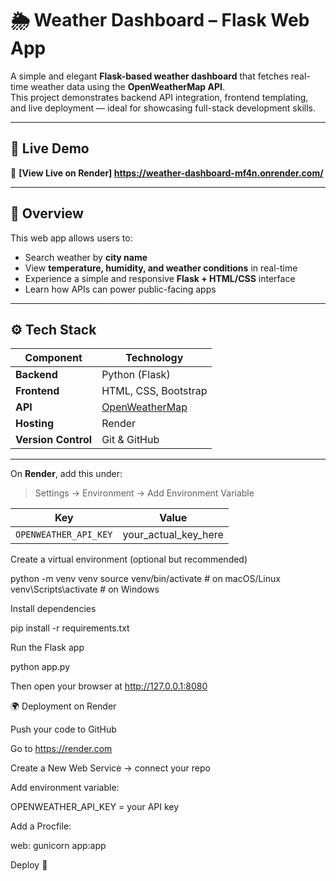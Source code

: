 # 🌦️ Weather Dashboard – Flask Web App

A simple and elegant **Flask-based weather dashboard** that fetches real-time weather data using the **OpenWeatherMap API**.  
This project demonstrates backend API integration, frontend templating, and live deployment — ideal for showcasing full-stack development skills.

---

## 🚀 Live Demo
🔗 **[View Live on Render] https://weather-dashboard-mf4n.onrender.com/**  

---

## 🧠 Overview

This web app allows users to:
- Search weather by **city name**
- View **temperature, humidity, and weather conditions** in real-time
- Experience a simple and responsive **Flask + HTML/CSS** interface
- Learn how APIs can power public-facing apps

---

## ⚙️ Tech Stack

| Component | Technology |
|------------|-------------|
| **Backend** | Python (Flask) |
| **Frontend** | HTML, CSS, Bootstrap |
| **API** | [OpenWeatherMap](https://openweathermap.org/) |
| **Hosting** | Render |
| **Version Control** | Git & GitHub |

---


On **Render**, add this under:
> Settings → Environment → Add Environment Variable

| Key | Value |
|------|-------|
| `OPENWEATHER_API_KEY` | your_actual_key_here |


Create a virtual environment (optional but recommended)

python -m venv venv
source venv/bin/activate   # on macOS/Linux
venv\Scripts\activate      # on Windows


Install dependencies

pip install -r requirements.txt


Run the Flask app

python app.py

Then open your browser at http://127.0.0.1:8080


🌍 Deployment on Render

Push your code to GitHub

Go to https://render.com

Create a New Web Service → connect your repo

Add environment variable:

OPENWEATHER_API_KEY = your API key

Add a Procfile:

web: gunicorn app:app

Deploy 🎉

